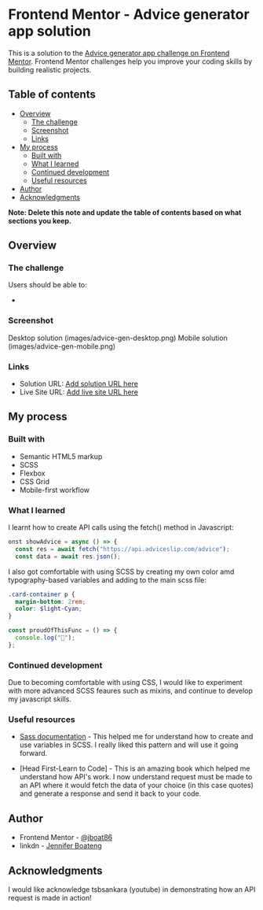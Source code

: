 # Frontend Mentor - Advice generator app solution

This is a solution to the [Advice generator app challenge on Frontend Mentor](https://www.frontendmentor.io/challenges/advice-generator-app-QdUG-13db). Frontend Mentor challenges help you improve your coding skills by building realistic projects.

## Table of contents

- [Overview](#overview)
  - [The challenge](#the-challenge)
  - [Screenshot](#screenshot)
  - [Links](#links)
- [My process](#my-process)
  - [Built with](#built-with)
  - [What I learned](#what-i-learned)
  - [Continued development](#continued-development)
  - [Useful resources](#useful-resources)
- [Author](#author)
- [Acknowledgments](#acknowledgments)

**Note: Delete this note and update the table of contents based on what sections you keep.**

## Overview

### The challenge

Users should be able to:

-

### Screenshot

Desktop solution (images/advice-gen-desktop.png)
Mobile solution (images/advice-gen-mobile.png)

### Links

- Solution URL: [Add solution URL here](https://your-solution-url.com)
- Live Site URL: [Add live site URL here](https://your-live-site-url.com)

## My process

### Built with

- Semantic HTML5 markup
- SCSS
- Flexbox
- CSS Grid
- Mobile-first workflow

### What I learned

I learnt how to create API calls using the fetch() method in Javascript:

```js
onst showAdvice = async () => {
  const res = await fetch("https://api.adviceslip.com/advice");
  const data = await res.json();
```

I also got comfortable with using SCSS by creating my own color amd typography-based variables and adding to the main scss file:

```scss
.card-container p {
  margin-bottom: 2rem;
  color: $light-Cyan;
}
```

```js
const proudOfThisFunc = () => {
  console.log("🎉");
};
```

### Continued development

Due to becoming comfortable with using CSS, I would like to experiment with more advanced SCSS feaures such as mixins, and continue to develop my javascript skills.

### Useful resources

- [Sass documentation](https://sass-lang.com/) - This helped me for understand how to create and use variables in SCSS. I really liked this pattern and will use it going forward.

- [Head First-Learn to Code] - This is an amazing book which helped me understand how API's work. I now understand request must be made to an API where it would fetch the data of your choice (in this case quotes) and generate a response and send it back to your code.

## Author

- Frontend Mentor - [@jboat86](https://www.frontendmentor.io/profile/jboat86)
- linkdn - [Jennifer Boateng ](https://www.linkedin.com/in/jennifer-boateng-79016279/)

## Acknowledgments

I would like acknowledge tsbsankara (youtube) in demonstrating how an API request is made in action!
